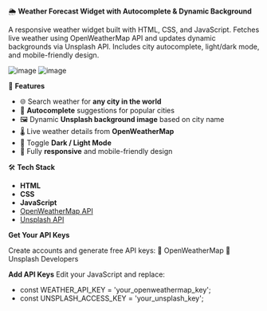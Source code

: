 
🌦️  **Weather Forecast Widget with Autocomplete & Dynamic Background**

A responsive weather widget built with HTML, CSS, and JavaScript. Fetches live weather using OpenWeatherMap API and updates dynamic backgrounds via Unsplash API. Includes city autocomplete, light/dark mode, and mobile-friendly design.

![image](https://github.com/user-attachments/assets/0b53a213-628a-40a0-a2bd-3a97ad5a7f90)
![image](https://github.com/user-attachments/assets/ede39b2e-a3c2-46d6-b660-c02bedcc53e5)

  
🚀 **Features**

- 🌐 Search weather for **any city in the world**
- 🔄 **Autocomplete** suggestions for popular cities 
- 🖼️ Dynamic **Unsplash background image** based on city name
- 🌡️ Live weather details from **OpenWeatherMap**
- 🌙 Toggle **Dark / Light Mode**
- 📱 Fully **responsive** and mobile-friendly design


🛠️ **Tech Stack**

- **HTML**
- **CSS**
- **JavaScript**
- [OpenWeatherMap API](https://openweathermap.org/api)
- [Unsplash API](https://unsplash.com/developers)

**Get Your API Keys**

Create accounts and generate free API keys:
🔗 OpenWeatherMap
🔗 Unsplash Developers

**Add API Keys**
Edit your JavaScript and replace:

- const WEATHER_API_KEY = 'your_openweathermap_key';
- const UNSPLASH_ACCESS_KEY = 'your_unsplash_key';

